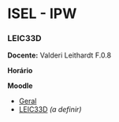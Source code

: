 # ISEL - IPW
### LEIC33D

**Docente:** Valderi Leithardt F.0.8

**Horário**

**Moodle**
- [Geral](https://2324moodle.isel.pt/course/view.php?id=7525)
- [LEIC33D](https://2324moodle.isel.pt/course/view.php?id=7525) *(a definir)*